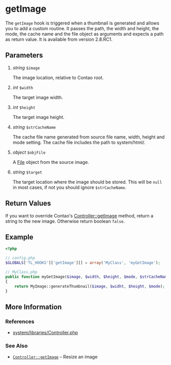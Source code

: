 # getImage


The `getImage` hook is triggered when a thumbnail is generated and allows you to add a custom routine. It passes the path, the width and height, the mode, the cache name and the file object as arguments and expects a path as return value. It is available from version 2.8.RC1.


## Parameters 

1. *string* `$image`

	The image location, relative to Contao root.

2. *int* `$width`

	The target image width.

3. *int* `$height`

	The target image height.

4. *string* `$strCacheName`

	The cache file name generated from source file name, width, height and mode setting. The cache file includes the path to system/html/.

5. *object* `$objFile`

	A [File](../api/File.md) object from the source image.

6. *string* `$target`

	The target location where the image should be stored. This will be `null` in most cases, if not you should ignore `$strCacheName`.


## Return Values 

If you want to override Contao's [Controller::getImage](../api/Controller/getImage.md) method, return a string to the new image. Otherwise return boolean `false`.


## Example 

```php
<?php

// config.php
$GLOBALS['TL_HOOKS']['getImage'][] = array('MyClass', 'myGetImage');

// MyClass.php
public function myGetImage($image, $width, $height, $mode, $strCacheName, $objFile, $target)
{
    return MyImage::generateThumbnail($image, $widht, $height, $mode);
}
```


## More Information


### References

- [system/libraries/Controller.php](https://github.com/contao/core/blob/2.11.7/system/libraries/Controller.php#L993)


### See Also

- [`Controller::getImage`](../api/Controller/getImage.md) – Resize an image
